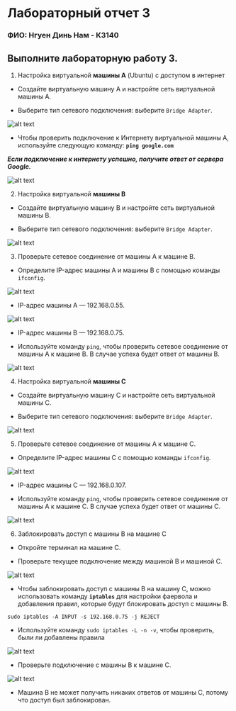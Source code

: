 # Лабораторный отчет 3

### ФИО: Нгуен Динь Нам - К3140

## Выполните лабораторную работу 3.

1. Настройка виртуальной **машины А** (Ubuntu) с доступом в интернет

- Создайте виртуальную машину A и настройте сеть виртуальной машины A.

- Выберите тип сетевого подключения: выберите `Bridge Adapter`.

![alt text](./img/image.png)

- Чтобы проверить подключение к Интернету виртуальной машины A, используйте следующую команду: **`ping google.com`**

***Если подключение к интернету успешно, получите ответ от сервера Google.***

![alt text](./img/image-1.png)

2. Настройка виртуальной **машины B**

- Создайте виртуальную машину B и настройте сеть виртуальной машины B.

- Выберите тип сетевого подключения: выберите `Bridge Adapter`.

![alt text](./img/image-2.png)

3. Проверьте сетевое соединение от машины А к машине B.

- Определите IP-адрес машины A и машины B с помощью команды ```ifconfig```.

![alt text](./img/image-3.png)
- IP-адрес машины A — 192.168.0.55.

![alt text](./img/image-4.png)
- IP-адрес машины B — 192.168.0.75.

- Используйте команду `ping`, чтобы проверить сетевое соединение от машины А к машине B. В случае успеха будет ответ от машины B.

![alt text](./img/image-5.png)

4. Настройка виртуальной **машины C**

- Создайте виртуальную машину C и настройте сеть виртуальной машины C.

- Выберите тип сетевого подключения: выберите `Bridge Adapter`.

![alt text](./img/image-6.png)

5. Проверьте сетевое соединение от машины А к машине C.

- Определите IP-адрес машины C с помощью команды ```ifconfig```.

![alt text](./img/image-7.png)
- IP-адрес машины C — 192.168.0.107.

- Используйте команду `ping`, чтобы проверить сетевое соединение от машины А к машине C. В случае успеха будет ответ от машины C.

![alt text](./img/image-8.png)

6. Заблокировать доступ с машины B на машине C

- Откройте терминал на машине C.

- Проверьте текущее подключение между машиной B и машиной C.

![alt text](./img/image11.png)

- Чтобы заблокировать доступ с машины B на машину C, можно использовать команду **`iptables`** для настройки фаервола и добавления правил, которые будут блокировать доступ с машины B.

```
sudo iptables -A INPUT -s 192.168.0.75 -j REJECT
```
- Используйте команду `sudo iptables -L -n -v`, чтобы проверить, были ли добавлены правила

![alt text](./img/image-9.png)

- Проверьте подключение с машины B к машине C.

![alt text](./img/image-10.png)

- Машина B не может получить никаких ответов от машины C, потому что доступ был заблокирован.
